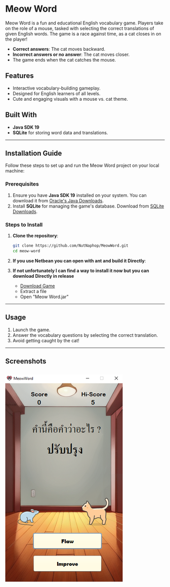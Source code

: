 # Meow Word

Meow Word is a fun and educational English vocabulary game. Players take on the role of a mouse, tasked with selecting the correct translations of given English words. The game is a race against time, as a cat closes in on the player!  

- **Correct answers**: The cat moves backward.
- **Incorrect answers or no answer**: The cat moves closer.
- The game ends when the cat catches the mouse.

## Features

- Interactive vocabulary-building gameplay.
- Designed for English learners of all levels.
- Cute and engaging visuals with a mouse vs. cat theme.

## Built With

- **Java SDK 19**
- **SQLite** for storing word data and translations.

---

## Installation Guide

Follow these steps to set up and run the Meow Word project on your local machine:

### Prerequisites

1. Ensure you have **Java SDK 19** installed on your system. You can download it from [Oracle's Java Downloads](https://www.oracle.com/java/technologies/javase-downloads.html).
2. Install **SQLite** for managing the game's database. Download from [SQLite Downloads](https://www.sqlite.org/download.html).

### Steps to Install

1. **Clone the repository**:
    ```bash
    git clone https://github.com/NutNaphop/MeowWord.git
    cd meow-word
    ```
2. **If you use Netbean you can open with ant and build it Directly**:

3. **If not unfortunately I can find a way to install it now but you can download Directly in release**
    - [Download Game](https://github.com/NutNaphop/MeowWord/releases/tag/full)
    - Extract a file
    - Open "Meow Word.jar"
---

## Usage

1. Launch the game.
2. Answer the vocabulary questions by selecting the correct translation.
3. Avoid getting caught by the cat!

---

## Screenshots
![Gameplay](screenshot/image.png)
---
